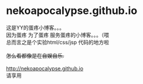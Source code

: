 nekoapocalypse.github.io
========================

这是YY的蛋疼小博客。。。<br/>
因为蛋疼 为了蛋疼 服务蛋疼的小博客。。。（喂<br/>
总而言之是个实验html/css/jsp 代码的地方啦<br/>
<br/>
~~怎么看都像是在自娱自乐.~~<br/>
<br/>
http://nekoapocalypse.github.io<br/>
请享用<br/>

